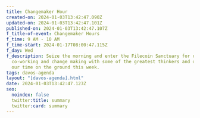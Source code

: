 ```yaml
---
title: Changemaker Hour
created-on: 2024-01-03T13:42:47.090Z
updated-on: 2024-01-03T13:42:47.101Z
published-on: 2024-01-03T13:42:47.107Z
f_title-of-event: Changemaker Hours
f_time: 9 AM - 10 AM
f_time-start: 2024-01-17T08:00:47.115Z
f_day: Wed
f_description: Seize the morning and enter the Filecoin Sanctuary for open
  co-working and change making with some of the greatest thinkers and doers of
  our time on the ground this week.
tags: davos-agenda
layout: "[davos-agenda].html"
date: 2024-01-03T13:42:47.123Z
seo:
  noindex: false
  twitter:title: summary
  twitter:card: summary
---
```

